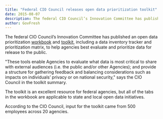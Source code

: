 ```yaml
---
title: "Federal CIO Council releases open data prioritization toolkit"
date: 2015-08-07
description: The federal CIO Council’s Innovation Committee has published an open data prioritization workbook and toolkit, including a data inventory tracker and prioritization matrix, to help agencies best evaluate and prioritize data for release to the public.
author: GovFresh
---
```


The federal CIO Council’s Innovation Committee has published an open data prioritization <a href="https://cio.gov/wp-content/uploads/filebase/cio_document_library/Open%20Data%20Prioritization%20Toolkit_Workbook.xlsx">workbook</a> and <a href="https://cio.gov/wp-content/uploads/filebase/cio_document_library/Open%20Data%20Prioritization%20Toolkit_Summary.pdf">toolkit</a>, including a data inventory tracker and prioritization matrix, to help agencies best evaluate and prioritize data for release to the public.

"These tools enable Agencies to evaluate what data is most critical to share with external audiences (i.e. the public and/or other Agencies); and provide a structure for gathering feedback and balancing considerations such as impacts on individuals’ privacy or on national security," says the CIO Council in the toolkit summary.

The toolkit is an excellent resource for federal agencies, but all of the tabs in the workbook are applicable to state and local open data initiatives.

According to the CIO Council, input for the toolkit came from 500 employees across 20 agencies.
